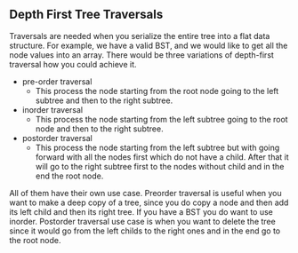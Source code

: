 ## Depth First Tree Traversals

Traversals are needed when you serialize the entire tree into a flat data structure. For example, we have a valid BST, and we would like to get all the node values into an array. There would be three variations of depth-first traversal how you could achieve it.

- pre-order traversal
    - This process the node starting from the root node going to the left subtree and then to the right subtree.
- inorder traversal
    - This process the node starting from the left subtree going to the root node and then to the right subtree.
- postorder traversal
    - This process the node starting from the left subtree but with going forward with all the nodes first which do not have a child. After that it will go to the right subtree first to the nodes without child and in the end the root node.

All of them have their own use case. Preorder traversal is useful when you want to make a deep copy of a tree, since you do copy a node and then add its left child and then its right tree. If you have a BST you do want to use inorder. Postorder traversal use case is when you want to delete the tree since it would go from the left childs to the right ones and in the end go to the root node.
